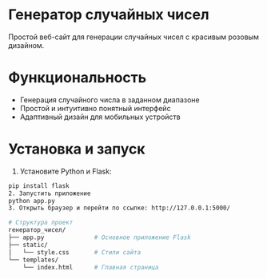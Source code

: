 # Генератор случайных чисел

Простой веб-сайт для генерации случайных чисел с красивым розовым дизайном.

# Функциональность

- Генерация случайного числа в заданном диапазоне 
- Простой и интуитивно понятный интерфейс
- Адаптивный дизайн для мобильных устройств

# Установка и запуск

1. Установите Python и Flask:
```bash
pip install flask
2. Запустить приложение
python app.py
3. Открыть браузер и перейти по ссылке: http://127.0.0.1:5000/

# Структура проект
генератор_чисел/
├── app.py              # Основное приложение Flask
├── static/
│   └── style.css       # Стили сайта
└── templates/
    └── index.html      # Главная страница
